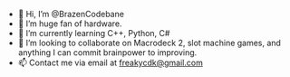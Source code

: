 - 👋 Hi, I’m @BrazenCodebane
- 👀 I’m huge fan of hardware.
- 🌱 I’m currently learning C++, Python, C#
- 💞️ I’m looking to collaborate on Macrodeck 2, slot machine games, and anything I can commit brainpower to improving.
- 📫 Contact me via email at freakycdk@gmail.com

<!---
BrazenCodebane/BrazenCodebane is a ✨ special ✨ repository because its `README.md` (this file) appears on your GitHub profile.
You can click the Preview link to take a look at your changes.
--->

